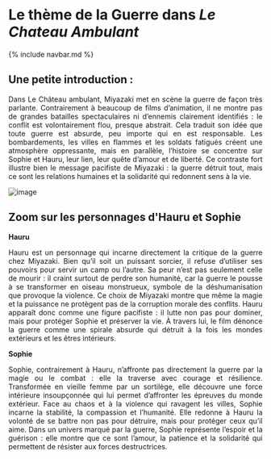 # Le thème de la Guerre dans *Le Chateau Ambulant*

{% include navbar.md %}

## Une petite introduction : 

<p style="text-align:justify;">Dans Le Château ambulant, Miyazaki met en scène la guerre de façon très parlante. Contrairement à beaucoup de films d’animation, il ne montre pas de grandes batailles spectaculaires ni d’ennemis clairement identifiés : le conflit est volontairement flou, presque abstrait. Cela traduit son idée que toute guerre est absurde, peu importe qui en est responsable. Les bombardements, les villes en flammes et les soldats fatigués créent une atmosphère oppressante, mais en parallèle, l’histoire se concentre sur Sophie et Hauru, leur lien, leur quête d’amour et de liberté. Ce contraste fort illustre bien le message pacifiste de Miyazaki : la guerre détruit tout, mais ce sont les relations humaines et la solidarité qui redonnent sens à la vie.</p>

![image](https://github.com/user-attachments/assets/8b8dcd03-afc3-4a38-9541-46363f5e21d5)


## Zoom sur les personnages d'Hauru et Sophie

**Hauru**

<p style="text-align:justify;">Hauru est un personnage qui incarne directement la critique de la guerre chez Miyazaki. Bien qu’il soit un puissant sorcier, il refuse d’utiliser ses pouvoirs pour servir un camp ou l’autre. Sa peur n’est pas seulement celle de mourir : il craint surtout de perdre son humanité, car la guerre le pousse à se transformer en oiseau monstrueux, symbole de la déshumanisation que provoque la violence. Ce choix de Miyazaki montre que même la magie et la puissance ne protègent pas de la corruption morale des conflits. Hauru apparaît donc comme une figure pacifiste : il lutte non pas pour dominer, mais pour protéger Sophie et préserver la vie. À travers lui, le film dénonce la guerre comme une spirale absurde qui détruit à la fois les mondes extérieurs et les êtres intérieurs.</p>

**Sophie**

<p style="text-align:justify;">Sophie, contrairement à Hauru, n’affronte pas directement la guerre par la magie ou le combat : elle la traverse avec courage et résilience. Transformée en vieille femme par un sortilège, elle découvre une force intérieure insoupçonnée qui lui permet d’affronter les épreuves du monde extérieur. Face au chaos et à la violence qui ravagent les villes, Sophie incarne la stabilité, la compassion et l’humanité. Elle redonne à Hauru la volonté de se battre non pas pour détruire, mais pour protéger ceux qu’il aime. Dans un univers marqué par la guerre, Sophie représente l’espoir et la guérison : elle montre que ce sont l’amour, la patience et la solidarité qui permettent de résister aux forces destructrices.</p>

